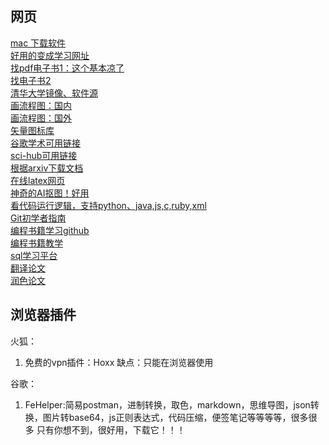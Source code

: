 ## 网页  
[mac 下载软件](https://www.macbl.com/)  
[好用的变成学习网址](https://r2coding.com/#/)  
[找pdf电子书1：这个基本凉了](https://www.jiumodiary.com/)  
[找电子书2](https://zh.z-lib.org/)  
[清华大学镜像、软件源](https://mirrors.tuna.tsinghua.edu.cn/)  
[画流程图：国内](https://www.processon.com/)  
[画流程图：国外](https://www.processon.com/)  
[矢量图标库](https://www.iconfont.cn/)  
[谷歌学术可用链接](https://ac.scmor.com/)  
[sci-hub可用链接](https://tool.yovisun.com/scihub/)  
[根据arxiv下载文档](https://arxiv2bibtex.org/)  
[在线latex网页](https://cn.overleaf.com/)  
[神奇的AI抠图！好用](https://magiceraser.io/)   
[看代码运行逻辑，支持python、java,js,c,ruby,xml](https://pythontutor.com/)  
[Git初学者指南](https://ohshitgit.com/zh)  
[编程书籍学习github](https://github.com/justjavac/free-programming-books-zh_CN)  
[编程书籍教学](https://www.bookstack.cn/)  
[sql学习平台](https://igs.sqlzoo.net/wiki/SQL_Tutorial/zh)  
[翻译论文](https://www.deepl.com/translator)  
[润色论文](https://quillbot.com/)  
## 浏览器插件  
火狐：
1.  免费的vpn插件：Hoxx  缺点：只能在浏览器使用

谷歌：
1.  FeHelper:简易postman，进制转换，取色，markdown，思维导图，json转换，图片转base64，js正则表达式，代码压缩，便签笔记等等等等，很多很多
只有你想不到，很好用，下载它！！！  
    